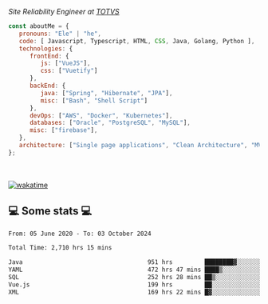 <p><em>Site Reliability Engineer at <a href="https://www.totvs.com/">TOTVS</a></br>
</em></p>


```javascript
const aboutMe = {
   pronouns: "Ele" | "he",
   code: [ Javascript, Typescript, HTML, CSS, Java, Golang, Python ],
   technologies: {
      frontEnd: {
         js: ["VueJS"],
         css: ["Vuetify"]
      },
      backEnd: {
         java: ["Spring", "Hibernate", "JPA"],
         misc: ["Bash", "Shell Script"]
      },
      devOps: ["AWS", "Docker", "Kubernetes"],
      databases: ["Oracle", "PostgreSQL", "MySQL"],
      misc: ["firebase"],
   },
   architecture: ["Single page applications", "Clean Architecture", "MVC", "Microservices"],
};
```
</br></br>
[![wakatime](https://wakatime.com/badge/user/a3a8ed06-d304-4d6b-bc86-4adc418cdea7.svg)](https://wakatime.com/@a3a8ed06-d304-4d6b-bc86-4adc418cdea7)
<h2>💻 Some stats 💻</h2>

<!--START_SECTION:waka-->

```txt
From: 05 June 2020 - To: 03 October 2024

Total Time: 2,710 hrs 15 mins

Java                                   951 hrs         ████████▓░░░░░░░░░░░░░░░░   35.09 %
YAML                                   472 hrs 47 mins ████▒░░░░░░░░░░░░░░░░░░░░   17.44 %
SQL                                    252 hrs 28 mins ██▒░░░░░░░░░░░░░░░░░░░░░░   09.32 %
Vue.js                                 199 hrs         ██░░░░░░░░░░░░░░░░░░░░░░░   07.34 %
XML                                    169 hrs 22 mins █▓░░░░░░░░░░░░░░░░░░░░░░░   06.25 %
```

<!--END_SECTION:waka-->

